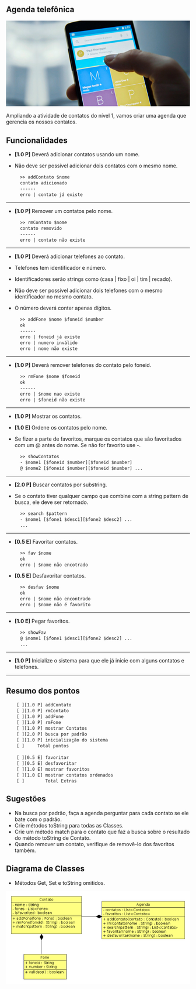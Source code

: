 ## Agenda telefônica

![](figura.png)

Ampliando a atividade de contatos do nível 1, vamos criar uma agenda que gerencia os nossos contatos.

## Funcionalidades

- **[1.0 P]** Deverá adicionar contatos usando um nome.
- Não deve ser possível adicionar dois contatos com o mesmo nome.

        >> addContato $nome
        contato adicionado
        ------
        erro | contato já existe

---
- **[1.0 P]** Remover um contatos pelo nome.

        >> rmContato $nome
        contato removido
        ------
        erro | contato não existe

---
- **[1.0 P]** Deverá adicionar telefones ao contato.
- Telefones tem identificador e número.
- Identificadores serão strings como (casa | fixo | oi | tim | recado).
- Não deve ser possível adicionar dois telefones com o mesmo identificador no mesmo contato.
- O número deverá conter apenas dígitos.

        >> addFone $nome $foneid $number 
        ok
        ------
        erro | foneid já existe
        erro | numero inválido
        erro | nome não existe

---
- **[1.0 P]** Deverá remover telefones do contato pelo foneid.

        >> rmFone $nome $foneid
        ok
        ------
        erro | $nome nao existe
        erro | $foneid não existe


---
- **[1.0 P]** Mostrar os contatos.
- **[1.0 E]** Ordene os contatos pelo nome.
- Se fizer a parte de favoritos, marque os contatos que são favoritados com um @ antes do nome. Se não for favorito use -.

        >> showContatos
        - $nome1 [$foneid $number][$foneid $number]
        @ $nome2 [$foneid $number][$foneid $number] ...
        

---
- **[2.0 P]** Buscar contatos por substring.
- Se o contato tiver qualquer campo que combine com a string pattern de busca, ele deve ser retornado.

        >> search $pattern
        - $nome1 [$fone1 $desc1][$fone2 $desc2] ...
        ...

---
- **[0.5 E]** Favoritar contatos.

        >> fav $nome
        ok
        erro | $nome não encotrado

- **[0.5 E]** Desfavoritar contatos.

        >> desfav $nome
        ok
        erro | $nome não encontrado
        erro | $nome não é favorito

---
- **[1.0 E]** Pegar favoritos.

        >> showFav
        @ $nome1 [$fone1 $desc1][$fone2 $desc2] ...
        ...


---
- **[1.0 P]** Inicialize o sistema para que ele já inicie com alguns contatos e telefones.


---
## Resumo dos pontos

        [ ][1.0 P] addContato
        [ ][1.0 P] rmContato
        [ ][1.0 P] addFone
        [ ][1.0 P] rmFone
        [ ][1.0 P] mostrar Contatos
        [ ][2.0 P] busca por padrão
        [ ][1.0 P] inicialização do sistema
        [ ]     Total pontos

        [ ][0.5 E] favoritar
        [ ][0.5 E] desfavoritar
        [ ][1.0 E] mostrar favoritos
        [ ][1.0 E] mostrar contatos ordenados
        [ ]        Total Extras


## Sugestões
- Na busca por padrão, faça a agenda perguntar para cada contato se ele bate com o padrão.
- Crie métodos toString para todas as Classes.
- Crie um método match para o contato que faz a busca sobre o resultado do método toString de Contato.
- Quando remover um contato, verifique de removê-lo dos favoritos também.

## Diagrama de Classes

- Métodos Get, Set e toString omitidos.

![](uml.png)
